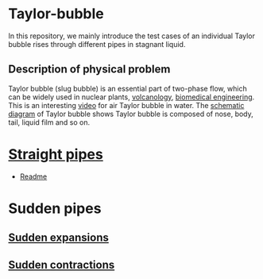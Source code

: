 # Taylor-bubble 
In this repository, we mainly introduce the test cases of an individual Taylor bubble rises through different pipes in stagnant liquid.
## Description of physical problem
Taylor bubble (slug bubble) is an essential part of two-phase flow, which can be widely used in nuclear plants, [volcanology](https://github.com/GabrielGLK/Taylor-bubble/blob/main/figure/taylor-application-1.pdf), [biomedical engineering](https://github.com/GabrielGLK/Taylor-bubble/blob/main/figure/taylor-application-2.pdf). 
This is an interesting [video](https://www.youtube.com/watch?v=HTFylkr018U&ab_channel=FluidDynamics) for air Taylor bubble in water. The [schematic diagram](https://github.com/GabrielGLK/Taylor-bubble/blob/main/figure/taylor-schematic.pdf) of Taylor bubble shows Taylor bubble is composed of nose, body, tail, liquid film and so on.
# [Straight pipes](https://github.com/GabrielGLK/Taylor-bubble/tree/main/straight-pipe)
- [Readme](https://github.com/GabrielGLK/Taylor-bubble/blob/main/straight-pipe/Readme.md)
# Sudden pipes
## [Sudden expansions](https://github.com/GabrielGLK/Taylor-bubble/tree/main/sudden/expansions)
## [Sudden contractions](https://github.com/GabrielGLK/Taylor-bubble/tree/main/sudden/contractions)


